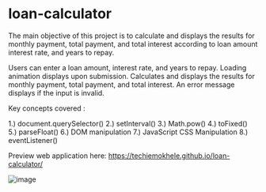 # loan-calculator
The main objective of this project is to calculate and displays the results for monthly payment, total payment, and total interest according to loan amount interest rate, and years to repay.

Users can enter a loan amount, interest rate, and years to repay.
Loading animation displays upon submission.
Calculates and displays the results for monthly payment, total payment, and total interest.
An error message displays if the input is invalid.

Key concepts covered :

1.) document.querySelector()
2.) setInterval()
3.) Math.pow()
4.) toFixed()
5.) parseFloat()
6.) DOM manipulation
7.) JavaScript CSS Manipulation
8.) eventListener()

Preview web application here: https://techiemokhele.github.io/loan-calculator/

![image](https://user-images.githubusercontent.com/67394147/131594354-9fc7a33a-998d-485f-ad2b-77ba06179172.png)
